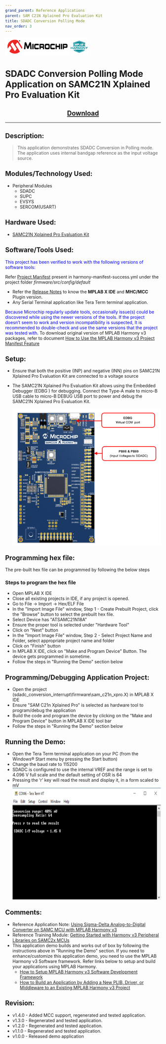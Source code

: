 ```yaml
---
grand_parent: Reference Applications
parent: SAM C21N Xplained Pro Evaluation Kit
title: SDADC Conversion Polling Mode
nav_order: 3
---
```

<img src = "images/microchip_logo.png">
<img src = "images/microchip_mplab_harmony_logo_small.png">

# SDADC Conversion Polling Mode Application on SAMC21N Xplained Pro Evaluation Kit
<h2 align="center"> <a href="https://github.com/Microchip-MPLAB-Harmony/reference_apps/releases/latest/download/sdadc_conversion_polling.zip" > Download </a> </h2>

-----
## Description:

> This application demonstrates SDADC Conversion in Polling mode. The application uses internal bandgap reference as the input voltage source.

## Modules/Technology Used:
- Peripheral Modules
	- SDADC
	- SUPC
	- EVSYS
	- SERCOM(USART)

## Hardware Used:

- [SAMC21N Xplained Pro Evaluation Kit](https://www.microchip.com/developmenttools/ProductDetails/atsamc21n-xpro)

## Software/Tools Used:
<span style="color:blue"> This project has been verified to work with the following versions of software tools:</span>  

Refer [Project Manifest](./firmware/src/config/default/harmony-manifest-success.yml) present in harmony-manifest-success.yml under the project folder *firmware/src/config/default*  
- Refer the [Release Notes](../../../release_notes.md#development-tools) to know the **MPLAB X IDE** and **MHC/MCC** Plugin version.  
- Any Serial Terminal application like Tera Term terminal application.

<span style="color:blue"> Because Microchip regularly update tools, occasionally issue(s) could be discovered while using the newer versions of the tools. If the project doesn’t seem to work and version incompatibility is suspected, It is recommended to double-check and use the same versions that the project was tested with. </span> To download original version of MPLAB Harmony v3 packages, refer to document [How to Use the MPLAB Harmony v3 Project Manifest Feature](https://ww1.microchip.com/downloads/en/DeviceDoc/How-to-Use-the-MPLAB-Harmony-v3-Project-Manifest-Feature-DS90003305.pdf)

## Setup:
-  Ensure that both the positive (INP) and negative (INN) pins on SAMC21N Xplained Pro Evaluation Kit are connected to a voltage source
- The SAMC21N Xplained Pro Evaluation Kit allows using the Embedded Debugger (EDBG ) for debugging. Connect the Type-A male to micro-B USB cable to micro-B DEBUG USB port to power and debug the SAMC21N Xplained Pro Evaluation Kit.  

	<img src = "images/hardware_setup.png" width="480" height="440" align="middle">

## Programming hex file:
The pre-built hex file can be programmed by following the below steps

### Steps to program the hex file
- Open MPLAB X IDE
- Close all existing projects in IDE, if any project is opened.
- Go to File -> Import -> Hex/ELF File
- In the "Import Image File" window, Step 1 - Create Prebuilt Project, click the "Browse" button to select the prebuilt hex file.
- Select Device has "ATSAMC21N18A"
- Ensure the proper tool is selected under "Hardware Tool"
- Click on "Next" button
- In the "Import Image File" window, Step 2 - Select Project Name and Folder, select appropriate project name and folder
- Click on "Finish" button
- In MPLAB X IDE, click on "Make and Program Device" Button. The device gets programmed in sometime.
- Follow the steps in "Running the Demo" section below

## Programming/Debugging Application Project:
- Open the project (sdadc_conversion_interrupt\firmware\sam_c21n_xpro.X) in MPLAB X IDE
- Ensure "SAM C21n Xplained Pro" is selected as hardware tool to program/debug the application
- Build the code and program the device by clicking on the "Make and Program Device" button in MPLAB X IDE tool bar
- Follow the steps in "Running the Demo" section below

## Running the Demo:
- Open the Tera Term terminal application on your PC (from the Windows® Start menu by pressing the Start button)
- Change the baud rate to 115200
- SDADC is configured to use the internal VREF and the range is set to 4.096 V full scale and the default setting of OSR is 64  
- Pressing the ‘r’ key will read the result and display it, in a form scaled to mV  
  <img src = "images/output.png" width="700" height="360" align="middle">  

## Comments:
- Reference Application Note: [Using Sigma-Delta Analog-to-Digital Converter on SAMC MCU with MPLAB Harmony v3](https://www.microchip.com/wwwappnotes/appnotes.aspx?appnote=en1003095)
- Reference Training Module: [Getting Started with Harmony v3 Peripheral Libraries on SAMC2x MCUs](https://microchipdeveloper.com/harmony3:samc21-getting-started-training-module)
- This application demo builds and works out of box by following the instructions above in "Running the Demo" section. If you need to enhance/customize this application demo, you need to use the MPLAB Harmony v3 Software framework. Refer links below to setup and build your applications using MPLAB Harmony.
	- [How to Setup MPLAB Harmony v3 Software Development Framework](https://www.microchip.com/mymicrochip/filehandler.aspx?ddocname=en1000821)
	- [How to Build an Application by Adding a New PLIB, Driver, or Middleware to an Existing MPLAB Harmony v3 Project](http://ww1.microchip.com/downloads/en/DeviceDoc/How_to_Build_Application_Adding_PLIB_%20Driver_or_Middleware%20_to_MPLAB_Harmony_v3Project_DS90003253A.pdf)  

## Revision:
- v1.4.0 - Added MCC support, regenerated and tested application.
- v1.3.0 - Regenerated and tested application.
- v1.2.0 - Regenerated and tested application.
- v1.1.0 - Regenerated and tested application.
- v1.0.0 - Released demo application
